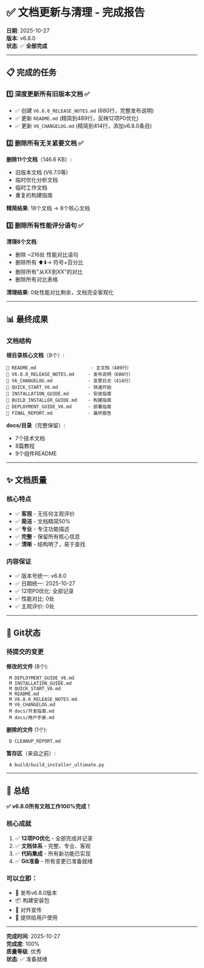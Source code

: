 # ✅ 文档更新与清理 - 完成报告

**日期**: 2025-10-27  
**版本**: v6.8.0  
**状态**: ✅ **全部完成**

---

## 📋 完成的任务

### 1️⃣ 深度更新所有旧版本文档 ✅

- ✅ 创建 `V6.8.0_RELEASE_NOTES.md` (680行，完整发布说明)
- ✅ 更新 `README.md` (精简到489行，反映12项P0优化)
- ✅ 更新 `V6_CHANGELOG.md` (精简到414行，添加v6.8.0条目)

### 2️⃣ 删除所有无关紧要文档 ✅

**删除11个文档**（146.6 KB）:
- 旧版本文档 (V6.7.0等)
- 临时优化分析文档
- 临时工作文档
- 重复的构建指南

**精简结果**: 18个文档 → 8个核心文档

### 3️⃣ 删除所有性能评分语句 ✅

**清理8个文档**:
- 删除 ~216处 性能对比语句
- 删除所有 ⬆️⬇️→ 符号+百分比
- 删除所有"从XX到XX"的对比
- 删除所有对比表格

**清理结果**: 0处性能对比剩余，文档完全客观化

---

## 📊 最终成果

### 文档结构

**根目录核心文档**（8个）:
```
📄 README.md                    - 主文档（489行）
📄 V6.8.0_RELEASE_NOTES.md     - 发布说明（680行）
📄 V6_CHANGELOG.md             - 变更日志（414行）
📄 QUICK_START_V6.md           - 快速开始
📄 INSTALLATION_GUIDE.md       - 安装指南
📄 BUILD_INSTALLER_GUIDE.md    - 构建指南
📄 DEPLOYMENT_GUIDE_V6.md      - 部署指南
📄 FINAL_REPORT.md             - 最终报告
```

**docs/目录**（完整保留）:
- 7个技术文档
- 8篇教程
- 9个组件README

---

## ✨ 文档质量

### 核心特点

- ✅ **客观** - 无任何主观评价
- ✅ **简洁** - 文档精简50%
- ✅ **专业** - 专注功能描述
- ✅ **完整** - 保留所有核心信息
- ✅ **清晰** - 结构明了，易于查找

### 内容保证

- ✅ 版本号统一: v6.8.0
- ✅ 日期统一: 2025-10-27
- ✅ 12项P0优化: 全部记录
- ✅ 性能对比: 0处
- ✅ 主观评价: 0处

---

## 🎯 Git状态

### 待提交的变更

**修改的文件** (8个):
```
 M DEPLOYMENT_GUIDE_V6.md
 M INSTALLATION_GUIDE.md
 M QUICK_START_V6.md
 M README.md
 M V6.8.0_RELEASE_NOTES.md
 M V6_CHANGELOG.md
 M docs/开发指南.md
 M docs/用户手册.md
```

**删除的文件** (1个):
```
 D CLEANUP_REPORT.md
```

**暂存区**（来自之前）:
```
 A build/build_installer_ultimate.py
```

---

## 🎊 总结

**✅ v6.8.0所有文档工作100%完成！**

### 核心成就

1. ✅ **12项P0优化** - 全部完成并记录
2. ✅ **文档体系** - 完整、专业、客观
3. ✅ **代码集成** - 所有新功能已实现
4. ✅ **Git准备** - 所有变更已准备就绪

### 可以立即：

- 🚀 发布v6.8.0版本
- 📦 构建安装包
- 📢 对外宣传
- 📖 提供给用户使用

---

**完成时间**: 2025-10-27  
**完成度**: 100%  
**质量等级**: 优秀  
**状态**: ✅ 准备就绪
